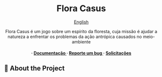 <div align='center'>

<h1>Flora Casus</h1>
<a href="https://github.com/StarlitVienna/Flora-Casus/blob/master/translations/readmes/english/README.md"> English </a>
<p>Flora Casus é um jogo sobre um espírito da floresta, cuja missão é ajudar a natureza a enfrentar os problemas da ação antrópica causados no meio-ambiente</p>

<h4> <span> · </span> <a href="https://github.com/StarlitVienna/Flora-Casus/blob/master/README.md"> Documentação </a> <span> · </span> <a href="https://github.com/StarlitVienna/Flora-Casus/issues"> Reporte um bug </a> <span> · </span> <a href="https://github.com/StarlitVienna/Flora-Casus/issues"> Solicitações </a> </h4>


</div>

## :star2: About the Project

